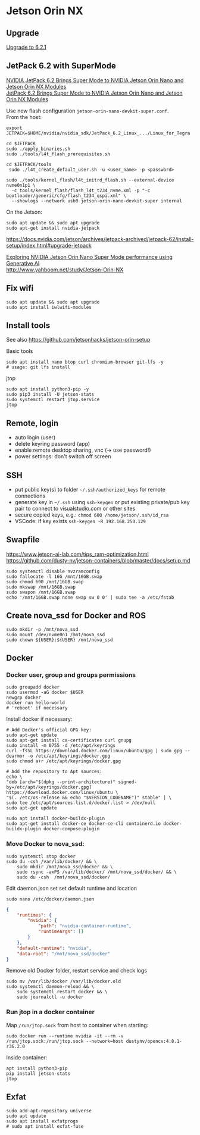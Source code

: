 # Jetson Orin NX

## Upgrade  
[Upgrade to 6.2.1](https://docs.nvidia.com/jetson/archives/jetpack-archived/jetpack-621/install-setup/index.html#upgrade-jetpack)  

## JetPack 6.2 with SuperMode

[NVIDIA JetPack 6.2 Brings Super Mode to NVIDIA Jetson Orin Nano and Jetson Orin NX Modules](https://developer.nvidia.com/blog/nvidia-jetpack-6-2-brings-super-mode-to-nvidia-jetson-orin-nano-and-jetson-orin-nx-modules)  
[JetPack 6.2 Brings Super Mode to NVIDIA Jetson Orin Nano and Jetson Orin NX Modules](https://forums.developer.nvidia.com/t/jetpack-6-2-brings-super-mode-to-nvidia-jetson-orin-nano-and-jetson-orin-nx-modules/320343)  

Use new flash configuration `jetson-orin-nano-devkit-super.conf`.  
From the host:  
```
export JETPACK=$HOME/nvidia/nvidia_sdk/JetPack_6.2_Linux_.../Linux_for_Tegra

cd $JETPACK
sudo ./apply_binaries.sh
sudo ./tools/l4t_flash_prerequisites.sh

cd $JETPACK/tools
 sudo ./l4t_create_default_user.sh -u <user_name> -p <password>

sudo ./tools/kernel_flash/l4t_initrd_flash.sh --external-device nvme0n1p1 \
  -c tools/kernel_flash/flash_l4t_t234_nvme.xml -p "-c bootloader/generic/cfg/flash_t234_qspi.xml" \
  --showlogs --network usb0 jetson-orin-nano-devkit-super internal
```
On the Jetson:  
```
sudo apt update && sudo apt upgrade
sudo apt-get install nvidia-jetpack
```
https://docs.nvidia.com/jetson/archives/jetpack-archived/jetpack-62/install-setup/index.html#upgrade-jetpack  

[Exploring NVIDIA Jetson Orin Nano Super Mode performance using Generative AI](https://developer.ridgerun.com/wiki/index.php/Exploring_NVIDIA_Jetson_Orin_Nano_Super_Mode_performance_using_Generative_AI#Jetson_Orin_Nano_Super_mode_enabling_and_Generative_AI_running_instructions)  
http://www.yahboom.net/study/Jetson-Orin-NX

## Fix wifi  
```
sudo apt update && sudo apt upgrade
sudo apt install iwlwifi-modules
```

## Install tools  

See also https://github.com/jetsonhacks/jetson-orin-setup

Basic tools  
```
sudo apt install nano btop curl chromium-browser git-lfs -y
# usage: git lfs install
```
jtop  
```
sudo apt install python3-pip -y
sudo pip3 install -U jetson-stats
sudo systemctl restart jtop.service
jtop
```

## Remote, login
- auto login (user)
- delete keyring password (app)
- enable remote desktop sharing, vnc (-> use password!)
- power settings: don't switch off screen

## SSH
- put public key(s) to folder `~/.ssh/authorized_keys` for remote connections  
- generate key in `~/.ssh` using `ssh-keygen` or put existing private/pub key pair to connect to visualstudio.com or other sites
- secure copied keys, e.g.: `chmod 600 /home/jetson/.ssh/id_rsa`
- VSCode: if key exists `ssh-keygen -R 192.168.250.129`

## Swapfile
https://www.jetson-ai-lab.com/tips_ram-optimization.html  
https://github.com/dusty-nv/jetson-containers/blob/master/docs/setup.md
```
sudo systemctl disable nvzramconfig
sudo fallocate -l 16G /mnt/16GB.swap
sudo chmod 600 /mnt/16GB.swap
sudo mkswap /mnt/16GB.swap
sudo swapon /mnt/16GB.swap
echo '/mnt/16GB.swap none swap sw 0 0' | sudo tee -a /etc/fstab
```

## Create nova_ssd for Docker and ROS
```
sudo mkdir -p /mnt/nova_ssd
sudo mount /dev/nvme0n1 /mnt/nova_ssd
sudo chown ${USER}:${USER} /mnt/nova_ssd
```

## Docker
### Docker user, group and groups permissions
```
sudo groupadd docker
sudo usermod -aG docker $USER
newgrp docker
docker run hello-world
# 'reboot' if necessary
```

Install docker if necessary:  
```
# Add Docker's official GPG key:
sudo apt-get update
sudo apt-get install ca-certificates curl gnupg
sudo install -m 0755 -d /etc/apt/keyrings
curl -fsSL https://download.docker.com/linux/ubuntu/gpg | sudo gpg --dearmor -o /etc/apt/keyrings/docker.gpg
sudo chmod a+r /etc/apt/keyrings/docker.gpg

# Add the repository to Apt sources:
echo \
"deb [arch="$(dpkg --print-architecture)" signed-by=/etc/apt/keyrings/docker.gpg] https://download.docker.com/linux/ubuntu \
"$(. /etc/os-release && echo "$VERSION_CODENAME")" stable" | \
sudo tee /etc/apt/sources.list.d/docker.list > /dev/null
sudo apt-get update

sudo apt install docker-buildx-plugin
sudo apt-get install docker-ce docker-ce-cli containerd.io docker-buildx-plugin docker-compose-plugin
```

### Move Docker to nova_ssd:
```
sudo systemctl stop docker
sudo du -csh /var/lib/docker/ && \
    sudo mkdir /mnt/nova_ssd/docker && \
    sudo rsync -axPS /var/lib/docker/ /mnt/nova_ssd/docker/ && \
    sudo du -csh  /mnt/nova_ssd/docker/
```

Edit daemon.json set set default runtime and location
```
sudo nano /etc/docker/daemon.json
```
```json
{
    "runtimes": {
        "nvidia": {
            "path": "nvidia-container-runtime",
            "runtimeArgs": []
        }
    },
    "default-runtime": "nvidia",
    "data-root": "/mnt/nova_ssd/docker"
}
```

Remove old Docker folder, restart service and check logs
```
sudo mv /var/lib/docker /var/lib/docker.old
sudo systemctl daemon-reload && \
    sudo systemctl restart docker && \
    sudo journalctl -u docker
```

### Run jtop in a docker container
Map `/run/jtop.sock` from host to container when starting:  
```
sudo docker run --runtime nvidia -it --rm -v /run/jtop.sock:/run/jtop.sock --network=host dustynv/opencv:4.8.1-r36.2.0
```  

Inside container:  
```
apt install python3-pip
pip install jetson-stats
jtop
```

## Exfat
```
sudo add-apt-repository universe
sudo apt update
sudo apt install exfatprogs
# sudo apt install exfat-fuse
```
